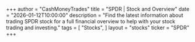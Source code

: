 +++
author = "CashMoneyTrades"
title = "SPDR | Stock and Overview"
date = "2026-01-12T10:00:00"
description = "Find the latest information about trading SPDR stock for a full financial overview to help with your stock trading and investing."
tags = [
   "Stocks",
]
layout = "stocks"
ticker = "SPDR"
+++



